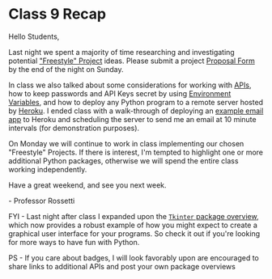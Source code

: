 # Class 9 Recap

Hello Students,

Last night we spent a majority of time researching and investigating potential ["Freestyle" Project](https://github.com/prof-rossetti/nyu-info-2335-70-201706/blob/master/projects/freestyle/project.md) ideas. Please submit a project [Proposal Form](https://goo.gl/forms/VuwbJiR7Q1JTSYG03) by the end of the night on Sunday.

In class we also talked about some considerations for working with [APIs](https://github.com/prof-rossetti/nyu-info-2335-70-201706/blob/master/notes/software/apis.md), how to keep passwords and API Keys secret by using [Environment Variables](https://github.com/prof-rossetti/nyu-info-2335-70-201706/blob/master/notes/environment-variables/notes.md), and how to deploy any Python program to a remote server hosted by [Heroku](https://github.com/prof-rossetti/nyu-info-2335-70-201706/blob/master/notes/hardware/heroku.md). I ended class with a walk-through of deploying an [example email app](https://github.com/prof-rossetti/nyu-info-2335-70-201706/blob/master/projects/freestyle/examples/email-api-client/project-example.md) to Heroku and scheduling the server to send me an email at 10 minute intervals (for demonstration purposes).

On Monday we will continue to work in class implementing our chosen "Freestyle" Projects. If there is interest, I'm tempted to highlight one or more additional Python packages, otherwise we will spend the entire class working independently.

Have a great weekend, and see you next week.

\- Professor Rossetti

FYI - Last night after class I expanded upon the [`Tkinter` package overview](https://github.com/prof-rossetti/nyu-info-2335-70-201706/blob/master/notes/programming-languages/python/packages/tkinter.md), which now provides a robust example of how you might expect to create a graphical user interface for your programs. So check it out if you're looking for more ways to have fun with Python.

PS - If you care about badges, I will look favorably upon are encouraged to share links to additional APIs and post your own package overviews
